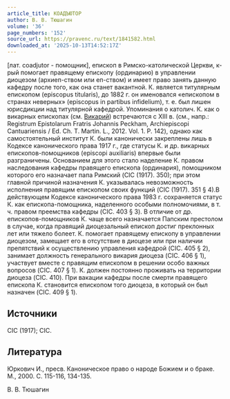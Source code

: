 ```yaml
---
article_title: КОАДЪЮТОР
author: В. В. Тюшагин
volume: '36'
page_numbers: '152'
source_url: https://pravenc.ru/text/1841582.html
downloaded_at: '2025-10-13T14:52:17Z'
---
```


[лат. coadjutor - помощник], епископ в Римско-католической Церкви, к-рый помогает правящему епископу (ординарию) в управлении диоцезом (архиеп-ством или еп-ством) и имеет право занять данную кафедру после того, как она станет вакантной. К. является титулярным епископом (episcopus titularis), до 1882 г. он именовался «епископом в странах неверных» (episcopus in partibus infidelium), т. е. был лишен юрисдикции над титулярной кафедрой. Упоминания о католич. К. как о викарных епископах (см. [Викарий](https://pravenc.ru/text/Викарий.html)) встречаются с XIII в. (см., напр.: Registrum Epistolarum Fratris Johannis Peckham, Archiepiscopi Cantuariensis / Ed. Ch. T. Martin. L., 2012. Vol. 1. P. 142), однако как самостоятельный институт К. были канонически закреплены лишь в Кодексе канонического права 1917 г., где статусы К. и др. викарных епископов-помощников (episcopi auxiliaris) впервые были разграничены. Основанием для этого стало наделение К. правом наследования кафедры правящего епископа (ординария), помощником которого его назначает папа Римский (CIC (1917). 350); при этом главной причиной назначения К. указывалась невозможность исполнения правящим епископом своих функций (CIC (1917). 351 § 4).В действующем Кодексе канонического права 1983 г. сохраняется статус К. как епископа-помощника, наделенного особыми полномочиями, в т. ч. правом преемства кафедры (CIC. 403 § 3). В отличие от др. епископов-помощников К. чаще всего назначается Папским престолом в случае, когда правящий диоцезальный епископ достиг преклонных лет или тяжело болеет. К. помогает правящему епископу в управлении диоцезом, замещает его в отсутствие в диоцезе или при наличии препятствий к осуществлению управления кафедрой (CIC. 405 § 2), занимает должность генерального викария диоцеза (CIC. 406 § 1), участвует вместе с правящим епископом в решении особо важных вопросов (CIC. 407 § 1). К. должен постоянно проживать на территории диоцеза (CIC. 410). При вакации кафедры после смерти правящего епископа К. становится епископом того диоцеза, в который он был назначен (CIC. 409 § 1).

## Источники

CIC (1917); CIC.

## Литература

Юркович И., пресв. Каноническое право о народе Божием и о браке. М., 2000. С. 115-116, 134-135.

В. В. Тюшагин
